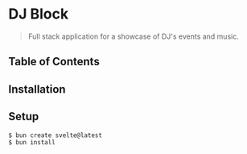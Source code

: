 # DJ Block

> Full stack application for a showcase of DJ's events and music.

## Table of Contents

## Installation

## Setup

```bash
$ bun create svelte@latest
$ bun install
```
